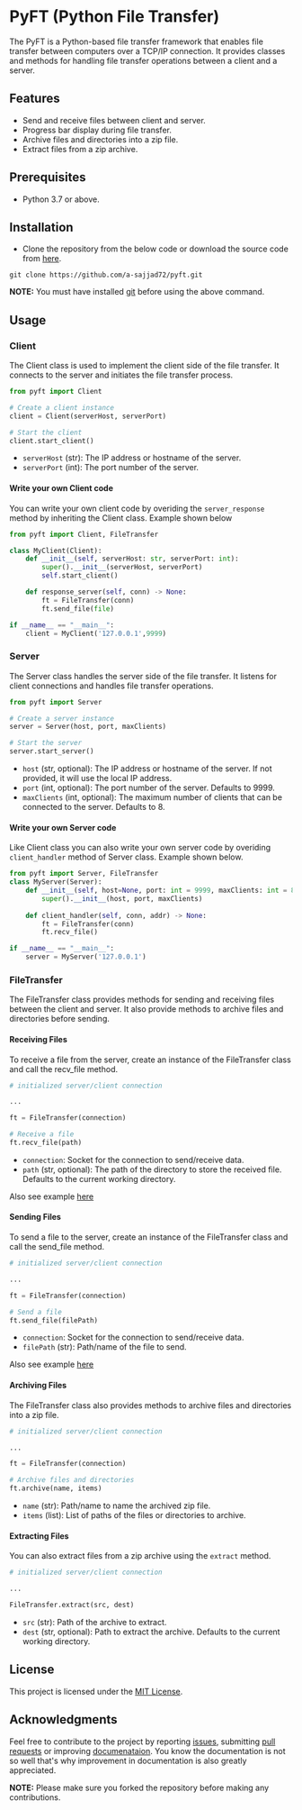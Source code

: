 # PyFT (Python File Transfer)

The PyFT is a Python-based file transfer framework that enables file transfer between computers over a TCP/IP connection. It provides classes and methods for handling file transfer operations between a client and a server.

## Features

- Send and receive files between client and server.
- Progress bar display during file transfer.
- Archive files and directories into a zip file.
- Extract files from a zip archive.

## Prerequisites

- Python 3.7 or above.

## Installation

-  Clone the repository from the below code or download the source code from [here](https://github.com/a-sajjad72/pyft/releases/).
```
git clone https://github.com/a-sajjad72/pyft.git
```
**NOTE:** You must have installed [git](https://git-scm.com/) before using the above command.

## Usage
### Client
The Client class is used to implement the client side of the file transfer. It connects to the server and initiates the file transfer process.

```py
from pyft import Client

# Create a client instance
client = Client(serverHost, serverPort)

# Start the client
client.start_client()
```

- `serverHost` (str): The IP address or hostname of the server.
- `serverPort` (int): The port number of the server.

#### Write your own Client code
You can write your own client code by overiding the `server_response` method by inheriting the Client class. Example shown below
```py
from pyft import Client, FileTransfer

class MyClient(Client):
    def __init__(self, serverHost: str, serverPort: int):
        super().__init__(serverHost, serverPort)
        self.start_client()

    def response_server(self, conn) -> None:
        ft = FileTransfer(conn)
        ft.send_file(file)

if __name__ == "__main__":
    client = MyClient('127.0.0.1',9999)
```
### Server
The Server class handles the server side of the file transfer. It listens for client connections and handles file transfer operations.

```py
from pyft import Server

# Create a server instance
server = Server(host, port, maxClients)

# Start the server
server.start_server()
```
- `host` (str, optional): The IP address or hostname of the server. If not provided, it will use the local IP address.
- `port` (int, optional): The port number of the server. Defaults to 9999.
- `maxClients` (int, optional): The maximum number of clients that can be connected to the server. Defaults to 8.

#### Write your own Server code
Like Client class you can also write your own server code by overiding `client_handler` method of Server class. Example shown below.
```py
from pyft import Server, FileTransfer
class MyServer(Server):
    def __init__(self, host=None, port: int = 9999, maxClients: int = 8):
        super().__init__(host, port, maxClients)
    
    def client_handler(self, conn, addr) -> None:
        ft = FileTransfer(conn)
        ft.recv_file()

if __name__ == "__main__":
    server = MyServer('127.0.0.1')
```
### FileTransfer
The FileTransfer class provides methods for sending and receiving files between the client and server. It also provide methods to archive files and directories before sending.

#### Receiving Files
To receive a file from the server, create an instance of the FileTransfer class and call the recv_file method. 
```py
# initialized server/client connection

...

ft = FileTransfer(connection)

# Receive a file
ft.recv_file(path)
```
- `connection`: Socket for the connection to send/receive data.
- `path` (str, optional): The path of the directory to store the received file. Defaults to the current working directory.

Also see example [here](#write-your-own-server-code)

#### Sending Files
To send a file to the server, create an instance of the FileTransfer class and call the send_file method.

```py
# initialized server/client connection

...

ft = FileTransfer(connection)

# Send a file
ft.send_file(filePath)
```

 - `connection`: Socket for the connection to send/receive data.
 - `filePath` (str): Path/name of the file to send.

Also see example [here](#write-your-own-client-code)

#### Archiving Files
The FileTransfer class also provides methods to archive files and directories into a zip file.

```py
# initialized server/client connection

...

ft = FileTransfer(connection)

# Archive files and directories
ft.archive(name, items)
```

- `name` (str): Path/name to name the archived zip file.
- `items` (list): List of paths of the files or directories to archive.

#### Extracting Files
You can also extract files from a zip archive using the `extract` method.

```py
# initialized server/client connection

...

FileTransfer.extract(src, dest)
```

- `src` (str): Path of the archive to extract.
- `dest` (str, optional): Path to extract the archive. Defaults to the current working directory.

## License
This project is licensed under the [MIT License](LICENSE).

## Acknowledgments
Feel free to contribute to the project by reporting [issues](https://github.com/a-sajjad72/pyft/issues), submitting [pull requests](https://github.com/a-sajjad72/pyft/pulls) or improving [documenataion](https://github.com/a-sajjad72/pyft/blob/master/documentation.md). You know the documentation is not so well that's why improvement in documentation is also greatly appreciated.

**NOTE:** Please make sure you forked the repository before making any contributions.